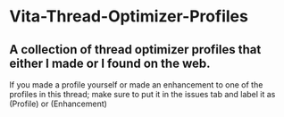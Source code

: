 # Vita-Thread-Optimizer-Profiles
A collection of thread optimizer profiles that either I made or I found on the web.
------------------------------------------------------------------------------------------------------
If you made a profile yourself or made an enhancement to one of the profiles in this thread;
make sure to put it in the issues tab and label it as (Profile) or (Enhancement)
